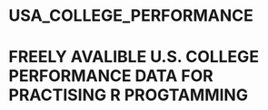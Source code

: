 # USA_COLLEGE_PERFORMANCE
# FREELY AVALIBLE U.S. COLLEGE PERFORMANCE DATA FOR PRACTISING R PROGTAMMING 
